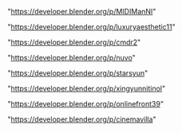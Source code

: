 "https://developer.blender.org/p/MIDIManNI"

"https://developer.blender.org/p/luxuryaesthetic11"

"https://developer.blender.org/p/cmdr2"

"https://developer.blender.org/p/nuvo"

"https://developer.blender.org/p/starsyun"

"https://developer.blender.org/p/xingyunnitinol"

 
"https://developer.blender.org/p/onlinefront39"


"https://developer.blender.org/p/cinemavilla"


 
